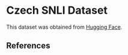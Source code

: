 # Czech SNLI Dataset

This dataset was obtained from [Hugging Face](https://huggingface.co/datasets/hynky/klokan-qa).

## References
